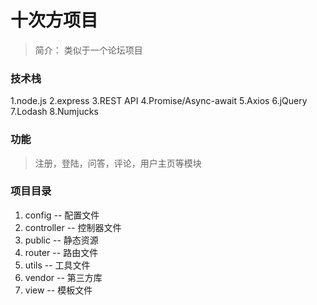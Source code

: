 # 十次方项目
> 简介： 类似于一个论坛项目
### 技术栈
1.node.js
2.express
3.REST API
4.Promise/Async-await
5.Axios
6.jQuery
7.Lodash
8.Numjucks
### 功能
> 注册，登陆，问答，评论，用户主页等模块
### 项目目录
1. config -- 配置文件
2. controller  -- 控制器文件
3. public   -- 静态资源
4. router -- 路由文件
5. utils  -- 工具文件
6. vendor  -- 第三方库
7. view  -- 模板文件
